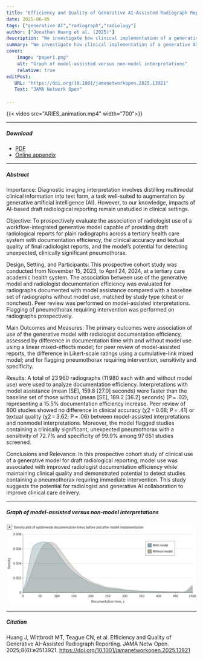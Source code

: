 ```yaml
---
title: "Efficiency and Quality of Generative AI–Assisted Radiograph Reporting" 
date: 2025-06-05
tags: ["generative AI","radiograph","radiology"]
author: ["Jonathan Huang et al. (2025)"]
description: "We investigate how clinical implementation of a generative AI model for all-radiograph report generation improves reporting efficiency." 
summary: "We investigate how clinical implementation of a generative AI model for all-radiograph report generation improves reporting efficiency." 
cover:
    image: "paper1.png"
    alt: "Graph of model-assisted versus non-model interpretations"
    relative: true
editPost:
   URL: "https://doi.org/10.1001/jamanetworkopen.2025.13921"
   Text: "JAMA Network Open"

---
```


{{< video
  src="ARIES_animation.mp4"
  width="700">}}

---

##### Download

+ [PDF](paper1.pdf)
+ [Online appendix](appendix1.pdf)
<!-- + [Code and data](https://github.com/notjonhuang/***) -->

---

##### Abstract

Importance: Diagnostic imaging interpretation involves distilling multimodal clinical information into text form, a task well-suited to augmentation by generative artificial intelligence (AI). However, to our knowledge, impacts of AI-based draft radiological reporting remain unstudied in clinical settings.

Objective: To prospectively evaluate the association of radiologist use of a workflow-integrated generative model capable of providing draft radiological reports for plain radiographs across a tertiary health care system with documentation efficiency, the clinical accuracy and textual quality of final radiologist reports, and the model’s potential for detecting unexpected, clinically significant pneumothorax.

Design, Setting, and Participants: This prospective cohort study was conducted from November 15, 2023, to April 24, 2024, at a tertiary care academic health system. The association between use of the generative model and radiologist documentation efficiency was evaluated for radiographs documented with model assistance compared with a baseline set of radiographs without model use, matched by study type (chest or nonchest). Peer review was performed on model-assisted interpretations. Flagging of pneumothorax requiring intervention was performed on radiographs prospectively.

Main Outcomes and Measures: The primary outcomes were association of use of the generative model with radiologist documentation efficiency, assessed by difference in documentation time with and without model use using a linear mixed-effects model; for peer review of model-assisted reports, the difference in Likert-scale ratings using a cumulative-link mixed model; and for flagging pneumothorax requiring intervention, sensitivity and specificity.

Results: A total of 23 960 radiographs (11 980 each with and without model use) were used to analyze documentation efficiency. Interpretations with model assistance (mean [SE], 159.8 [27.0] seconds) were faster than the baseline set of those without (mean [SE], 189.2 [36.2] seconds) (P = .02), representing a 15.5% documentation efficiency increase. Peer review of 800 studies showed no difference in clinical accuracy (χ2 = 0.68; P = .41) or textual quality (χ2 = 3.62; P = .06) between model-assisted interpretations and nonmodel interpretations. Moreover, the model flagged studies containing a clinically significant, unexpected pneumothorax with a sensitivity of 72.7% and specificity of 99.9% among 97 651 studies screened.

Conclusions and Relevance: In this prospective cohort study of clinical use of a generative model for draft radiological reporting, model use was associated with improved radiologist documentation efficiency while maintaining clinical quality and demonstrated potential to detect studies containing a pneumothorax requiring immediate intervention. This study suggests the potential for radiologist and generative AI collaboration to improve clinical care delivery.

---

##### Graph of model-assisted versus non-model interpretations

![](paper1.png)

---

##### Citation
Huang J, Wittbrodt MT, Teague CN, et al. Efficiency and Quality of Generative AI–Assisted Radiograph Reporting. JAMA Netw Open. 2025;8(6):e2513921. https://doi.org/10.1001/jamanetworkopen.2025.13921

<!-- 
```BibTeX
@article{AAYY,
author = {Author 1 and Author 2},
doi = {paper_doi},
journal = {Journal},
number = {Issue},
pages = {XXX--YYY},
title ={Title},
volume = {Volume},
year = {Year}}
```

---

##### Related material

+ [Presentation slides](presentation2.pdf)
 -->
